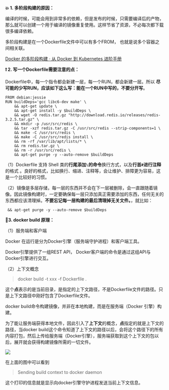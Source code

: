 **:boom: 1. 多阶段构建的原因：**

编译的时候，可能会用到非常多的依赖，但是发布的时候，只需要编译后的产物，那么就可以创建一个用于编译的镜像重复使用。这样节省了资源，不必每次都下载很多编译依赖。

多阶段构建是在一个Dockerfile文件中可以有多个FROM， 也就是说多个容器之间相关联。

[Docker 的多阶段构建 · 从 Docker 到 Kubernetes 进阶手册](https://www.qikqiak.com/k8s-book/docs/12.Docker%E7%9A%84%E5%A4%9A%E9%98%B6%E6%AE%B5%E6%9E%84%E5%BB%BA.html)

**:exclamation: 2. 写一个Dockerfile需要注意的点：**

Dockerfile中，每一个指令都会新建一层，每一个RUN，都会新建一层。所以 **尽可能的少写RUN，应该如下这么写：能在一个RUN中写的，不要分开写**。

```docker
FROM debian:jessie
RUN buildDeps='gcc libc6-dev make' \
    && apt-get update \
    && apt-get install -y $buildDeps \
    && wget -O redis.tar.gz "http://download.redis.io/releases/redis-3.2.5.tar.gz" \
    && mkdir -p /usr/src/redis \
    && tar -xzf redis.tar.gz -C /usr/src/redis --strip-components=1 \
    && make -C /usr/src/redis \
    && make -C /usr/src/redis install \
    && rm -rf /var/lib/apt/lists/* \
    && rm redis.tar.gz \
    && rm -r /usr/src/redis \
    && apt-get purge -y --auto-remove $buildDeps
```

（1）Dockerfile 支持 Shell 类的**行尾添加`\`的命令**换行方式，以及**行首`#`进行注释**的格式 。良好的格式，比如换行、缩进、注释等，会让维护、排障更为容易，这是一个比较好的习惯。

（2）镜像是多层存储，每一层的东西并不会在下一层被删除，会一直跟随着镜像。因此镜像构建时，一定要确保每一层只添加真正需要添加的东西，任何无关的东西都应该清理掉。**不要忘记每一层构建的最后清理掉无关文件。**，就比如：

```
 && apt-get purge -y --auto-remove $buildDeps
```

**:maple_leaf:3. docker build 原理：**

（1）服务端和客户端

Docker 在运行是分为Docker引擎（服务端守护进程）和客户端工具。

Docker引擎提供了一组REST API， Docker客户端的命令是通过这组API与Docker引擎进行交互。

（2）上下文概念

> docker build -t xxx -f Dockerfile .

这个**点**表示的是当前目录，是指定的上下文路径，不是Dockerfile文件的路径。只是上下文路径中刚好包含了Dockerfile文件。

docker build命令构建镜像，并非在本地构建，而是在服务端（Docker 引擎）构建。

为了能让服务端获得本地文件，因此引入了**上下文**的概念，**点**指定的就是上下文的路径，当docker build这个命令知道了上下文的路径以后，会将这个路径下的所有内容打包，然后上传给服务端（Docker引擎），服务端获取到这个上下文的包以后，展开就会获得构建镜像所需的一切文件。

![](../../assets/2022-11-15-10-57-13-image.png)

在上面的图中可以看到

> Sending build context to docker daemon

这个打印的信息就是显示向docker引擎守护进程发送当前上下文信息。
